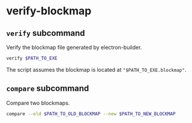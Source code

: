 # verify-blockmap

## `verify` subcommand

Verify the blockmap file generated by electron-builder.

```sh
verify $PATH_TO_EXE
```

The script assumes the blockmap is located at `"$PATH_TO_EXE.blockmap"`.

## `compare` subcommand

Compare two blockmaps.

```sh
compare --old $PATH_TO_OLD_BLOCKMAP --new $PATH_TO_NEW_BLOCKMAP
```
